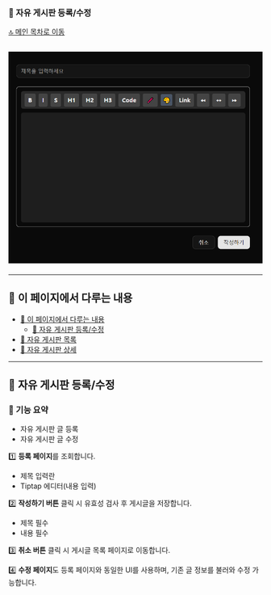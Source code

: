 ### 💬 자유 게시판 등록/수정

[🔝 메인 목차로 이동](../../README.md)

## ![../../Settings/image/자유게시판등록.PNG](../../Settings/image/자유게시판등록.PNG)

---

## 🧭 이 페이지에서 다루는 내용

- [🧭 이 페이지에서 다루는 내용](#-이-페이지에서-다루는-내용)
  - [💬 자유 게시판 등록/수정](#-자유-게시판-등록수정)
- [💬 자유 게시판 목록](./list.md)
- [💬 자유 게시판 상세](./detail.md)

---

## 💬 자유 게시판 등록/수정

### 📍 기능 요약

- 자유 게시판 글 등록
- 자유 게시판 글 수정

1️⃣ **등록 페이지**를 조회합니다.

- 제목 입력란
- Tiptap 에디터(내용 입력)

2️⃣ **작성하기 버튼** 클릭 시 유효성 검사 후 게시글을 저장합니다.

- 제목 필수
- 내용 필수

3️⃣ **취소 버튼** 클릭 시 게시글 목록 페이지로 이동합니다.

4️⃣ **수정 페이지**도 등록 페이지와 동일한 UI를 사용하며,
기존 글 정보를 불러와 수정 가능합니다.
